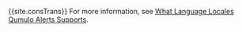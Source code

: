 <p>{{site.consTrans}} For more information, see <a href="../getting-started-qumulo-alerts/language-locales-support.html">What Language Locales Qumulo Alerts Supports</a>.</p>
